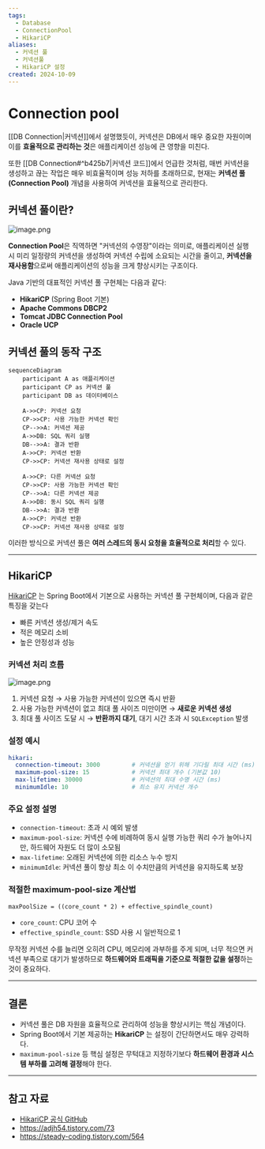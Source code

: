 ```yaml
---
tags:
  - Database
  - ConnectionPool
  - HikariCP
aliases:
  - 커넥션 풀
  - 커넥션풀
  - HikariCP 설정
created: 2024-10-09
---
```


# Connection pool

[[DB Connection|커넥션]]에서 설명했듯이, 커넥션은 DB에서 매우 중요한 자원이며 이를 **효율적으로 관리하는 것**은 애플리케이션 성능에 큰 영향을 미친다. 

또한 [[DB Connection#^b425b7|커넥션 코드]]에서 언급한 것처럼, 매번 커넥션을 생성하고 끊는 작업은 매우 비효율적이며 성능 저하를 초래하므로, 현재는 **커넥션 풀(Connection Pool)** 개념을 사용하여 커넥션을 효율적으로 관리한다.

## 커넥션 풀이란?

![image.png](https://file-api.ksq9511.synology.me:5353/obsidian-files/image/20250518115595_image.png)



**Connection Pool**은 직역하면 "커넥션의 수영장"이라는 의미로, 애플리케이션 실행 시 미리 일정량의 커넥션을 생성하여 커넥션 수립에 소요되는 시간을 줄이고, **커넥션을 재사용함**으로써 애플리케이션의 성능을 크게 향상시키는 구조이다.

Java 기반의 대표적인 커넥션 풀 구현체는 다음과 같다:

- **HikariCP** (Spring Boot 기본)
- **Apache Commons DBCP2**
- **Tomcat JDBC Connection Pool**
- **Oracle UCP**

## 커넥션 풀의 동작 구조

```mermaid
sequenceDiagram
    participant A as 애플리케이션
    participant CP as 커넥션 풀
    participant DB as 데이터베이스

    A->>CP: 커넥션 요청
    CP->>CP: 사용 가능한 커넥션 확인
    CP-->>A: 커넥션 제공
    A->>DB: SQL 쿼리 실행
    DB-->>A: 결과 반환
    A->>CP: 커넥션 반환
    CP->>CP: 커넥션 재사용 상태로 설정

    A->>CP: 다른 커넥션 요청
    CP->>CP: 사용 가능한 커넥션 확인
    CP-->>A: 다른 커넥션 제공
    A->>DB: 동시 SQL 쿼리 실행
    DB-->>A: 결과 반환
    A->>CP: 커넥션 반환
    CP->>CP: 커넥션 재사용 상태로 설정
```

이러한 방식으로 커넥션 풀은 **여러 스레드의 동시 요청을 효율적으로 처리**할 수 있다.

---

## HikariCP

[HikariCP](https://github.com/brettwooldridge/HikariCP) 는 Spring Boot에서 기본으로 사용하는 커넥션 풀 구현체이며, 다음과 같은 특징을 갖는다

- 빠른 커넥션 생성/제거 속도
- 적은 메모리 소비
- 높은 안정성과 성능

### 커넥션 처리 흐름

![image.png](https://file-api.ksq9511.synology.me:5353/obsidian-files/image/20250518115753_image.png)


1. 커넥션 요청 → 사용 가능한 커넥션이 있으면 즉시 반환
2. 사용 가능한 커넥션이 없고 최대 풀 사이즈 미만이면 → **새로운 커넥션 생성**
3. 최대 풀 사이즈 도달 시 → **반환까지 대기**, 대기 시간 초과 시 `SQLException` 발생

### 설정 예시

```yaml
hikari:  
  connection-timeout: 3000         # 커넥션을 얻기 위해 기다릴 최대 시간 (ms)
  maximum-pool-size: 15            # 커넥션 최대 개수 (기본값 10)
  max-lifetime: 30000              # 커넥션의 최대 수명 시간 (ms)
  minimumIdle: 10                  # 최소 유지 커넥션 개수
```

### 주요 설정 설명

- `connection-timeout`: 초과 시 예외 발생
- `maximum-pool-size`: 커넥션 수에 비례하여 동시 실행 가능한 쿼리 수가 늘어나지만, 하드웨어 자원도 더 많이 소모됨
- `max-lifetime`: 오래된 커넥션에 의한 리소스 누수 방지
- `minimumIdle`: 커넥션 풀이 항상 최소 이 수치만큼의 커넥션을 유지하도록 보장

### 적절한 maximum-pool-size 계산법

```txt
maxPoolSize = ((core_count * 2) + effective_spindle_count)
```

- `core_count`: CPU 코어 수
- `effective_spindle_count`: SSD 사용 시 일반적으로 1

무작정 커넥션 수를 늘리면 오히려 CPU, 메모리에 과부하를 주게 되며, 너무 적으면 커넥션 부족으로 대기가 발생하므로 **하드웨어와 트래픽을 기준으로 적절한 값을 설정**하는 것이 중요하다.

---

## 결론

- 커넥션 풀은 DB 자원을 효율적으로 관리하여 성능을 향상시키는 핵심 개념이다.
- Spring Boot에서 기본 제공하는 **HikariCP** 는 설정이 간단하면서도 매우 강력하다.
- `maximum-pool-size` 등 핵심 설정은 무턱대고 지정하기보다 **하드웨어 환경과 시스템 부하를 고려해 결정**해야 한다.

---

## 참고 자료

- [HikariCP 공식 GitHub](https://github.com/brettwooldridge/HikariCP)
- https://adjh54.tistory.com/73
- https://steady-coding.tistory.com/564
